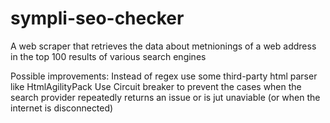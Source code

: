 # sympli-seo-checker
A web scraper that retrieves the data about metnionings of a web address in the top 100 results of various search engines

Possible improvements:
Instead of regex use some third-party html parser like HtmlAgilityPack
Use Circuit breaker to prevent the cases when the search provider repeatedly returns an issue or is jut unaviable (or when the internet is disconnected)
